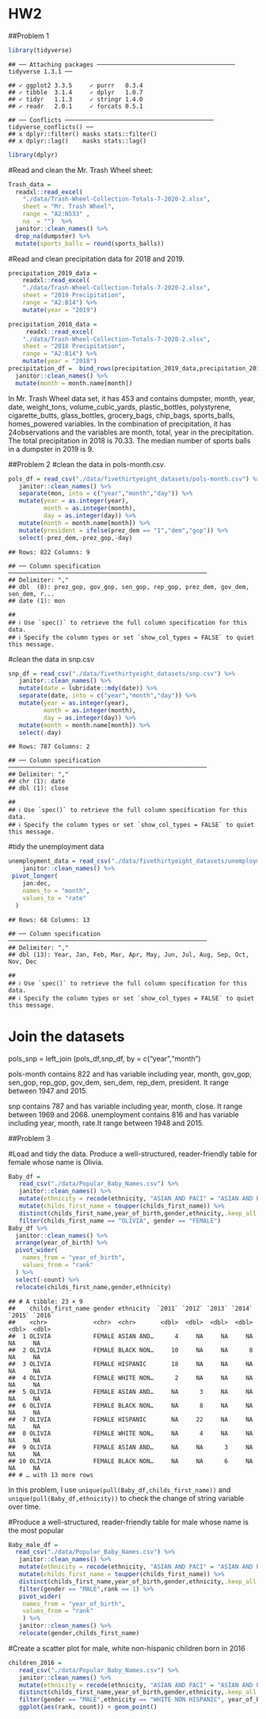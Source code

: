 HW2
================

\#\#Problem 1

``` r
library(tidyverse)
```

    ## ── Attaching packages ─────────────────────────────────────── tidyverse 1.3.1 ──

    ## ✓ ggplot2 3.3.5     ✓ purrr   0.3.4
    ## ✓ tibble  3.1.4     ✓ dplyr   1.0.7
    ## ✓ tidyr   1.1.3     ✓ stringr 1.4.0
    ## ✓ readr   2.0.1     ✓ forcats 0.5.1

    ## ── Conflicts ────────────────────────────────────────── tidyverse_conflicts() ──
    ## x dplyr::filter() masks stats::filter()
    ## x dplyr::lag()    masks stats::lag()

``` r
library(dplyr)
```

\#Read and clean the Mr. Trash Wheel sheet:

``` r
Trash_data = 
  readxl::read_excel(
    "./data/Trash-Wheel-Collection-Totals-7-2020-2.xlsx",
    sheet = "Mr. Trash Wheel",
    range = "A2:N533" ,
    na  = "")  %>%
  janitor::clean_names() %>%
  drop_na(dumpster) %>%
  mutate(sports_balls = round(sports_balls))
```

\#Read and clean precipitation data for 2018 and 2019.

``` r
precipitation_2019_data = 
    readxl::read_excel(
    "./data/Trash-Wheel-Collection-Totals-7-2020-2.xlsx",
    sheet = "2019 Precipitation",
    range = "A2:B14") %>%
    mutate(year = "2019")

precipitation_2018_data =
     readxl::read_excel(
    "./data/Trash-Wheel-Collection-Totals-7-2020-2.xlsx",
    sheet = "2018 Precipitation",
    range = "A2:B14") %>%
    mutate(year = "2018")
precipitation_df =  bind_rows(precipitation_2019_data,precipitation_2018_data) %>%
  janitor::clean_names() %>%
  mutate(month = month.name[month])
```

In Mr. Trash Wheel data set, it has 453 and contains dumpster, month,
year, date, weight\_tons, volume\_cubic\_yards, plastic\_bottles,
polystyrene, cigarette\_butts, glass\_bottles, grocery\_bags,
chip\_bags, sports\_balls, homes\_powered variables. In the combination
of precipitation, it has 24observations and the variables are month,
total, year in the precipitation. The total precipitation in 2018 is
70.33. The median number of sports balls in a dumpster in 2019 is 9.

\#\#Problem 2 \#clean the data in pols-month.csv.

``` r
pols_df = read_csv("./data/fivethirtyeight_datasets/pols-month.csv") %>%
   janitor::clean_names() %>%
   separate(mon, into = c("year","month","day")) %>%
   mutate(year = as.integer(year),
          month = as.integer(month),
          day = as.integer(day)) %>%
   mutate(month = month.name[month]) %>%
   mutate(president = ifelse(prez_dem == "1","dem","gop")) %>%
   select(-prez_dem,-prez_gop,-day)
```

    ## Rows: 822 Columns: 9

    ## ── Column specification ────────────────────────────────────────────────────────
    ## Delimiter: ","
    ## dbl  (8): prez_gop, gov_gop, sen_gop, rep_gop, prez_dem, gov_dem, sen_dem, r...
    ## date (1): mon

    ## 
    ## ℹ Use `spec()` to retrieve the full column specification for this data.
    ## ℹ Specify the column types or set `show_col_types = FALSE` to quiet this message.

\#clean the data in snp.csv

``` r
snp_df = read_csv("./data/fivethirtyeight_datasets/snp.csv") %>%
   janitor::clean_names() %>%   
   mutate(date = lubridate::mdy(date)) %>%
   separate(date, into = c("year","month","day")) %>%
   mutate(year = as.integer(year),
          month = as.integer(month),
          day = as.integer(day)) %>%
   mutate(month = month.name[month]) %>%
   select(-day)
```

    ## Rows: 787 Columns: 2

    ## ── Column specification ────────────────────────────────────────────────────────
    ## Delimiter: ","
    ## chr (1): date
    ## dbl (1): close

    ## 
    ## ℹ Use `spec()` to retrieve the full column specification for this data.
    ## ℹ Specify the column types or set `show_col_types = FALSE` to quiet this message.

\#tidy the unemployment data

``` r
unemployment_data = read_csv("./data/fivethirtyeight_datasets/unemployment.csv") %>%
    janitor::clean_names() %>%
 pivot_longer(
    jan:dec,
    names_to = "month",
    values_to = "rate"
  )
```

    ## Rows: 68 Columns: 13

    ## ── Column specification ────────────────────────────────────────────────────────
    ## Delimiter: ","
    ## dbl (13): Year, Jan, Feb, Mar, Apr, May, Jun, Jul, Aug, Sep, Oct, Nov, Dec

    ## 
    ## ℹ Use `spec()` to retrieve the full column specification for this data.
    ## ℹ Specify the column types or set `show_col_types = FALSE` to quiet this message.

# Join the datasets

pols\_snp = left\_join (pols\_df,snp\_df, by = c(“year”,“month”)

pols-month contains 822 and has variable including year, month,
gov\_gop, sen\_gop, rep\_gop, gov\_dem, sen\_dem, rep\_dem, president.
It range between 1947 and 2015.

snp contains 787 and has variable including year, month, close. It range
between 1969 and 2068. unemployment contains 816 and has variable
including year, month, rate.It range between 1948 and 2015.

\#\#Problem 3

\#Load and tidy the data. Produce a well-structured, reader-friendly
table for female whose name is Olivia.

``` r
Baby_df = 
   read_csv("./data/Popular_Baby_Names.csv") %>%
   janitor::clean_names() %>%   
   mutate(ethnicity = recode(ethnicity, "ASIAN AND PACI" = "ASIAN AND PACIFIC ISLANDER","WHITE NON HISP" = "WHITE NON HISPANIC", "BLACK NON HISP" = "BLACK NON HISPANIC")) %>%
   mutate(childs_first_name = toupper(childs_first_name)) %>%
   distinct(childs_first_name,year_of_birth,gender,ethnicity,.keep_all = TRUE) %>%
   filter(childs_first_name == "OLIVIA", gender == "FEMALE") 
Baby_df %>%
  janitor::clean_names() %>%
  arrange(year_of_birth) %>%
  pivot_wider(
    names_from = "year_of_birth",
    values_from = "rank"
  ) %>%
  select(-count) %>%
  relocate(childs_first_name,gender,ethnicity)
```

    ## # A tibble: 23 × 9
    ##    childs_first_name gender ethnicity  `2011` `2012` `2013` `2014` `2015` `2016`
    ##    <chr>             <chr>  <chr>       <dbl>  <dbl>  <dbl>  <dbl>  <dbl>  <dbl>
    ##  1 OLIVIA            FEMALE ASIAN AND…      4     NA     NA     NA     NA     NA
    ##  2 OLIVIA            FEMALE BLACK NON…     10     NA     NA      8     NA     NA
    ##  3 OLIVIA            FEMALE HISPANIC       18     NA     NA     NA     NA     NA
    ##  4 OLIVIA            FEMALE WHITE NON…      2     NA     NA     NA     NA     NA
    ##  5 OLIVIA            FEMALE ASIAN AND…     NA      3     NA     NA     NA     NA
    ##  6 OLIVIA            FEMALE BLACK NON…     NA      8     NA     NA     NA     NA
    ##  7 OLIVIA            FEMALE HISPANIC       NA     22     NA     NA     NA     NA
    ##  8 OLIVIA            FEMALE WHITE NON…     NA      4     NA     NA     NA     NA
    ##  9 OLIVIA            FEMALE ASIAN AND…     NA     NA      3     NA     NA     NA
    ## 10 OLIVIA            FEMALE BLACK NON…     NA     NA      6     NA     NA     NA
    ## # … with 13 more rows

In this problem, I use `unique(pull(Baby_df,childs_first_name))` and
`unique(pull(Baby_df,ethnicity))` to check the change of string variable
over time.

\#Produce a well-structured, reader-friendly table for male whose name
is the most popular

``` r
Baby_male_df = 
  read_csv("./data/Popular_Baby_Names.csv") %>%
   janitor::clean_names() %>%   
   mutate(ethnicity = recode(ethnicity, "ASIAN AND PACI" = "ASIAN AND PACIFIC ISLANDER","WHITE NON HISP" = "WHITE NON HISPANIC", "BLACK NON HISP" = "BLACK NON HISPANIC")) %>%
   mutate(childs_first_name = toupper(childs_first_name)) %>%
   distinct(childs_first_name,year_of_birth,gender,ethnicity,.keep_all = TRUE) %>%
   filter(gender == "MALE",rank == 1) %>%
   pivot_wider(
    names_from = "year_of_birth",
    values_from = "rank"
    ) %>%
   janitor::clean_names() %>%
   relocate(gender,childs_first_name)
```

\#Create a scatter plot for male, white non-hispanic children born in
2016

``` r
children_2016 = 
   read_csv("./data/Popular_Baby_Names.csv") %>%
   janitor::clean_names() %>% 
   mutate(ethnicity = recode(ethnicity, "ASIAN AND PACI" = "ASIAN AND PACIFIC ISLANDER","WHITE NON HISP" = "WHITE NON HISPANIC", "BLACK NON HISP" = "BLACK NON HISPANIC")) %>%
   distinct(childs_first_name,year_of_birth,gender,ethnicity,.keep_all = TRUE) %>%
   filter(gender == "MALE",ethnicity == "WHITE NON HISPANIC", year_of_birth == 2016) %>%
   ggplot(aes(rank, count)) + geom_point()
```
